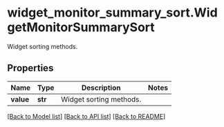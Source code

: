 # widget_monitor_summary_sort.WidgetMonitorSummarySort

Widget sorting methods.
## Properties
Name | Type | Description | Notes
------------ | ------------- | ------------- | -------------
**value** | **str** | Widget sorting methods. | 

[[Back to Model list]](README.md#documentation-for-models) [[Back to API list]](README.md#documentation-for-api-endpoints) [[Back to README]](README.md)


